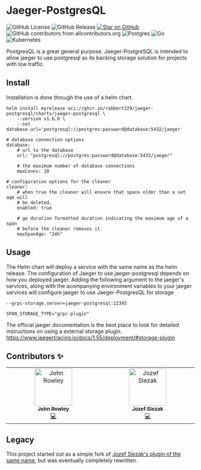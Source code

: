 # Jaeger-PostgresQL

![GitHub License](https://img.shields.io/github/license/robbert229/jaeger-postgresql)
![GitHub Release](https://img.shields.io/github/v/release/robbert229/jaeger-postgresql)
[![Star on GitHub](https://img.shields.io/github/stars/robbert229/jaeger-postgresql.svg?style=flat)](https://github.com/robbert229/jaeger-postresql/stargazers)
![GitHub contributors from allcontributors.org](https://img.shields.io/github/all-contributors/robbert229/jaeger-postgresql)
![Postgres](https://img.shields.io/badge/postgres-%23316192.svg?style=flat&logo=postgresql&logoColor=white)
![Go](https://img.shields.io/badge/go-%2300ADD8.svg?style=flat&logo=go&logoColor=white)
![Kubernetes](https://img.shields.io/badge/kubernetes-%23326ce5.svg?style=flat&logo=kubernetes&logoColor=white)

PostgresQL is a great general purpose. Jaeger-PostgreSQL is intended to allow jaeger
to use postgresql as its backing storage solution for projects with low traffic. 

## Install

Installation is done through the use of a helm chart. 

<!-- x-release-please-start-version -->
```
helm install myrelease oci://ghcr.io/robbert229/jaeger-postgresql/charts/jaeger-postgresql \
    --version v1.6.0 \
    --set database.url='postgresql://postgres:password@database:5432/jaeger'
```
<!-- x-release-please-end -->

```
# database connection options
database:
    # url to the database
    url: "postgresql://postgres:password@database:5432/jaeger" 
    
    # the maximum number of database connections 
    maxConns: 10 

# configuration options for the cleaner
cleaner:
    # when true the cleaner will ensure that spans older than a set age will
    # be deleted.
    enabled: true

    # go duration formatted duration indicating the maximum age of a span 
    # before the cleaner removes it.
    maxSpanAge: "24h" 
```

## Usage

The Helm chart will deploy a service with the same name as the helm release. 
The configuration of Jaeger to use jaeger-postgresql depends on how you 
deployed jaeger. Adding the following argument to the jaeger's services, along
with the acompanying environment variables to your jaeger services will 
configure jaeger to use Jaeger-PostgresQL for storage 

`--grpc-storage.server=jaeger-postgresql:12345`

`SPAN_STORAGE_TYPE="grpc-plugin"`

The official jaeger documentation is the best place to look for detailed instructions on using a external storage plugin. https://www.jaegertracing.io/docs/1.55/deployment/#storage-plugin

## Contributors ✨

<!-- ALL-CONTRIBUTORS-LIST:START - Do not remove or modify this section -->
<!-- prettier-ignore-start -->
<!-- markdownlint-disable -->
<table>
  <tbody>
    <tr>
      <td align="center" valign="top" width="14.28%"><a href="http://blog.johnrowley.co"><img src="https://avatars.githubusercontent.com/u/3454480?v=4?s=100" width="100px;" alt="John Rowley"/><br /><sub><b>John Rowley</b></sub></a><br /><a href="https://github.com/robbert229/jaeger-postgresql/commits?author=robbert229" title="Code">💻</a></td>
      <td align="center" valign="top" width="14.28%"><a href="https://github.com/jozef-slezak"><img src="https://avatars.githubusercontent.com/u/16844103?v=4?s=100" width="100px;" alt="Jozef Slezak"/><br /><sub><b>Jozef Slezak</b></sub></a><br /><a href="https://github.com/robbert229/jaeger-postgresql/commits?author=jozef-slezak" title="Code">💻</a></td>
    </tr>
  </tbody>
</table>

<!-- markdownlint-restore -->
<!-- prettier-ignore-end -->

<!-- ALL-CONTRIBUTORS-LIST:END -->

## Legacy

This project started out as a simple fork of [Jozef Slezak's plugin of the same name](jozef-slezak/jaeger-postgresql), but was eventually completely rewritten. 
